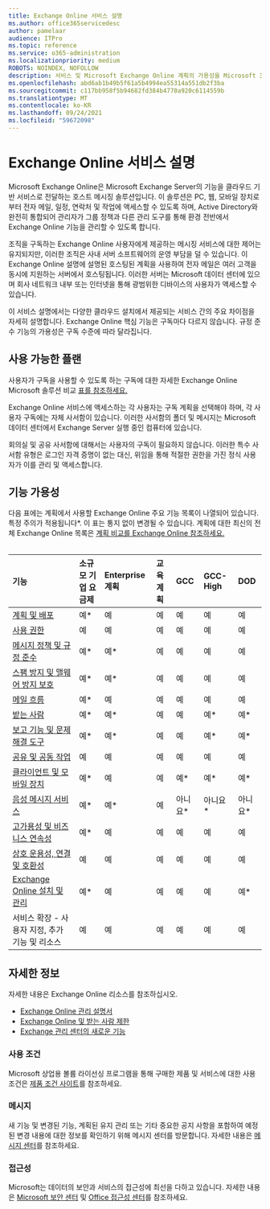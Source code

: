 ```yaml
---
title: Exchange Online 서비스 설명
ms.author: office365servicedesc
author: pamelaar
audience: ITPro
ms.topic: reference
ms.service: o365-administration
ms.localizationpriority: medium
ROBOTS: NOINDEX, NOFOLLOW
description: 서비스 및 Microsoft Exchange Online 계획의 가용성을 Microsoft 365 Office 365 대해 자세히 알아보습니다.
ms.openlocfilehash: abd6ab1b49b5f61a5b4994ea55314a551db2f3ba
ms.sourcegitcommit: c117bb958f5b94682fd384b4770a920c6114559b
ms.translationtype: MT
ms.contentlocale: ko-KR
ms.lasthandoff: 09/24/2021
ms.locfileid: "59672098"
---
```

# <a name="exchange-online-service-description"></a>Exchange Online 서비스 설명

Microsoft Exchange Online은 Microsoft Exchange Server의 기능을 클라우드 기반 서비스로 전달하는 호스트 메시징 솔루션입니다. 이 솔루션은 PC, 웹, 모바일 장치로부터 전자 메일, 일정, 연락처 및 작업에 액세스할 수 있도록 하며, Active Directory와 완전히 통합되어 관리자가 그룹 정책과 다른 관리 도구를 통해 환경 전반에서 Exchange Online 기능을 관리할 수 있도록 합니다.
  
조직을 구독하는 Exchange Online 사용자에게 제공하는 메시징 서비스에 대한 제어는 유지되지만, 이러한 조직은 사내 서버 소프트웨어의 운영 부담을 덜 수 있습니다. 이 Exchange Online 설명에 설명된 호스팅된 계획을 사용하여 전자 메일은 여러 고객을 동시에 지원하는 서버에서 호스팅됩니다. 이러한 서버는 Microsoft 데이터 센터에 있으며 회사 네트워크 내부 또는 인터넷을 통해 광범위한 디바이스의 사용자가 액세스할 수 있습니다.

이 서비스 설명에서는 다양한 클라우드 설치에서 제공되는 서비스 간의 주요 차이점을 자세히 설명합니다. Exchange Online 핵심 기능은 구독마다 다르지 않습니다. 규정 준수 기능의 가용성은 구독 수준에 따라 달라집니다.
  
## <a name="available-plans"></a>사용 가능한 플랜

사용자가 구독을 사용할 수 있도록 하는 구독에 대한 자세한 Exchange Online Microsoft 솔루션 비교 [표를 참조하세요.](https://go.microsoft.com/fwlink/?linkid=2139145)

Exchange Online 서비스에 액세스하는 각 사용자는 구독 계획을 선택해야 하며, 각 사용자 구독에는 자체 사서함이 있습니다. 이러한 사서함의 폴더 및 메시지는 Microsoft 데이터 센터에서 Exchange Server 실행 중인 컴퓨터에 있습니다.
  
회의실 및 공유 사서함에 대해서는 사용자의 구독이 필요하지 않습니다. 이러한 특수 사서함 유형은 로그인 자격 증명이 없는 대신, 위임을 통해 적절한 권한을 가진 정식 사용자가 이를 관리 및 액세스합니다.

## <a name="feature-availability"></a>기능 가용성

다음 표에는 계획에서 사용할 Exchange Online 주요 기능 목록이 나열되어 있습니다. 특정 주의가 적용됩니다*. 이 표는 통지 없이 변경될 수 있습니다. 계획에 대한 최신의 전체 Exchange Online 목록은 [계획 비교를 Exchange Online 참조하세요.](https://www.microsoft.com/microsoft-365/exchange/compare-microsoft-exchange-online-plans)<br><br>
  
| 기능 | 소규모 기업 요금제 | Enterprise 계획 | 교육 계획 | GCC | GCC-High | DOD | 
|:-----|:-----|:-----|:-----|:-----|:-----|:-----|
|[계획 및 배포](planning-and-deployment.md)|예*|예|예|예|예|예|
|[사용 권한](permissions.md)|예|예|예|예|예|예|
|[메시지 정책 및 규정 준수](message-policy-and-compliance.md)|예*|예*|예|예|예|예|
|[스팸 방지 및 맬웨어 방지 보호](anti-spam-and-anti-malware-protection.md)|예*|예*|예|예|예|예|
|[메일 흐름](mail-flow.md)|예*|예|예|예|예|예|
|[받는 사람](recipients.md)|예*|예*|예|예|예*|예*|
|[보고 기능 및 문제 해결 도구](reporting-features-and-troubleshooting-tools.md)|예*|예*|예|예|예*|예*|
|[공유 및 공동 작업](sharing-and-collaboration.md)|예|예|예|예|예|예|
|[클라이언트 및 모바일 장치](clients-and-mobile-devices.md)|예*|예|예|예*|예*|예*|
|[음성 메시지 서비스](voice-message-services.md)|예*|예*|예|아니요*|아니요*|아니요*|
|[고가용성 및 비즈니스 연속성](high-availability-and-business-continuity.md)|예*|예|예|예|예|예|
|[상호 운용성, 연결 및 호환성](interoperability-connectivity-and-compatibility.md)|예|예|예|예|예|예|
|[Exchange Online 설치 및 관리](exchange-online-setup-and-administration.md)|예*|예|예|예|예|예*|
|서비스 확장 - 사용자 지정, 추가 기능 및 리소스|예|예|예|예|예|예|

## <a name="learn-more"></a>자세한 정보

자세한 내용은 Exchange Online 리소스를 참조하십시오.

- [Exchange Online 관리 설명서](/exchange/exchange-online)
- [Exchange Online 및 받는 사람 제한](exchange-online-limits.md)
- [Exchange 관리 센터의 새로운 기능](/exchange/whats-new)

### <a name="licensing-terms"></a>사용 조건

Microsoft 상업용 볼륨 라이선싱 프로그램을 통해 구매한 제품 및 서비스에 대한 사용 조건은 [제품 조건 사이트](https://www.microsoft.com/licensing/terms/)를 참조하세요. 

### <a name="messaging"></a>메시지

새 기능 및 변경된 기능, 계획된 유지 관리 또는 기타 중요한 공지 사항을 포함하여 예정된 변경 내용에 대한 정보를 확인하기 위해 메시지 센터를 방문합니다. 자세한 내용은 [메시지 센터](/microsoft-365/admin/manage/message-center)를 참조하세요.

### <a name="accessibility"></a>접근성

Microsoft는 데이터의 보안과 서비스의 접근성에 최선을 다하고 있습니다. 자세한 내용은 [Microsoft 보안 센터](https://www.microsoft.com/trust-center) 및 [Office 접근성 센터](https://support.office.com/article/ecab0fcf-d143-4fe8-a2ff-6cd596bddc6d)를 참조하세요.
